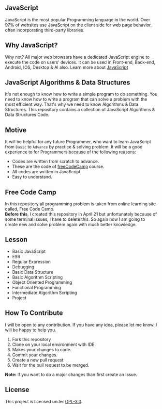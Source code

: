 ## JavaScript
JavaScript is the most popular Programming language in the world. Over [97%](https://en.wikipedia.org/wiki/JavaScript#cite_note-deployedstats-12) of websites use JavaScript on the client side for web page behavior, often incorporating third-party libraries. 

## Why JavaScript?
Why not? All major web browsers have a dedicated JavaScript engine to execute the code on users' devices. It can be used in Front-end, Back-end, Android, IOS, Desktop & AI also.
Learn more about [JavaScript](https://en.wikipedia.org/wiki/JavaScript)

## JavaScript Algorithms & Data Structures
It's not enough to know how to write a simple program to do something. You need to know how to write a program that can solve a problem with the most efficient way. That's why we need to know Algorithms & Data Structures. This repository contains a collection of JavaScript Algorithms & Data Structures Code.

## Motive
It will be helpful for  any future Programmer, who want to learn JavaScript from `Basic` to `Advance` by practice & solving problem. It will be a good experience to for Programmers because of the following reasons:
- Codes are written from scratch to advance.
- These are the code of [freeCodeCamp](#-free-code-camp-) course.
- All codes are written in JavaScript.
- Easy to understand.

## Free Code Camp
In this repository all programming problem is taken from online learning site called, Free Code Camp. <br>
**Before this**, I created this repository in April 21 but unfortunately because of some terminal issues, I have to delete this. So again now I am going to create new and solve problem again with much better knowledge. 

## Lesson
- Basic JavaScript
- ES6
- Regular Expression
- Debugging
- Basic Data Structure
- Basic Algorithm Scripting
- Object Oriented Programming
- Functional Programming 
- Intermediate Algorithm Scripting
- Project

## How To Contribute
I will be open to any contribution. If you have any idea, please let me know. I will be happy to help you.
1. Fork this repository
2. Clone on your local environment with IDE.
3. Makes your changes to code.
4. Commit your changes.
5. Create a new pull request
6. Wait for the pull request to be merged.

**Note:** If you want to do a major changes than first create an Issue.


## License
This project is licensed under [GPL-3.0](https://github.com/mrhrifat/fcc-javascript-a-ds/blob/master/LICENSE.md).

